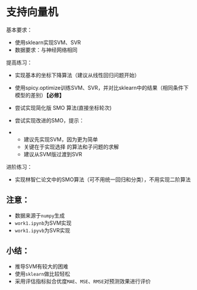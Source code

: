 # **支持向量机**

基本要求：

- 使用sklearn实现SVM、SVR
- 数据要求：与神经网络相同

提高练习：

- 实现基本的坐标下降算法（建议从线性回归问题开始）

- 使用spicy.optimize训练SVM、SVR，并对比sklearn中的结果（相同条件下模型的差别）**【必修】**

- 尝试实现简化版 SMO 算法(直接坐标轮次)
- 尝试实现改进的SMO，提示：

- - 建议先实现SVM，因为更为简单
  - 关键在于实现选择  的算法和子问题的求解
  - 建议从SVM版过渡到SVR

进阶练习：

- 实现林智仁论文中的SMO算法（可不用统一回归和分类），不用实现二阶算法

## 注意：

- 数据来源于`numpy`生成
- `work1.ipynb`为SVM实现
- `work1.ipyvb`为SVR实现

## 小结：

- 推导SVM有较大的困难
- 使用`sklearn`做比较轻松
- 采用评估指标拟合优度`MAE`、`MSE`、`RMSE`对预测效果进行评价
